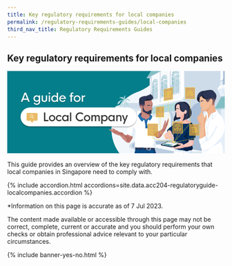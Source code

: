 ```yaml
---
title: Key regulatory requirements for local companies
permalink: /regulatory-requirements-guides/local-companies
third_nav_title: Regulatory Requirements Guides
---
```


## Key regulatory requirements for local companies

<img src="/images/grow/regulatory%20guides/regulatoryguides_localcompanies.png" aria-hidden=true>

This guide provides an overview of the key regulatory requirements that local companies in Singapore need to comply with.

{% include accordion.html accordions=site.data.acc204-regulatoryguide-localcompanies.accordion %}

*Information on this page is accurate as of 7 Jul 2023.

The content made available or accessible through this page may not be correct, complete, current or accurate and you should perform your own checks or obtain professional advice relevant to your particular circumstances.

{% include banner-yes-no.html %}

<script src="/jquery/jquery.min.js"></script>
<script src="/jquery/bp-menu-new-tab.js"></script>

